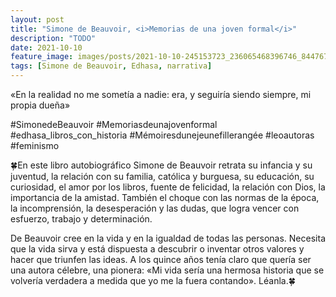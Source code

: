 ```yaml
---
layout: post
title: "Simone de Beauvoir, <i>Memorias de una joven formal</i>"
description: "TODO"
date: 2021-10-10
feature_image: images/posts/2021-10-10-245153723_236065468396746_8447679721395280677_n_17905002815293109.webp
tags: [Simone de Beauvoir, Edhasa, narrativa]
---
```


«En la realidad no me sometía a nadie: era, y seguiría siendo siempre, mi propia dueña»
<!--more-->

#SimonedeBeauvoir #Memoriasdeunajovenformal #edhasa_libros_con_historia #Mémoiresdunejeunefillerangée #leoautoras #feminismo

🍀En este libro autobiográfico Simone de Beauvoir retrata su infancia y su juventud, la relación con su familia, católica y burguesa, su educación, su curiosidad, el amor por los libros, fuente de felicidad, la relación con Dios, la importancia de la amistad. También el choque con las normas de la época, la incomprensión, la desesperación y las dudas, que logra vencer con esfuerzo, trabajo y determinación. 

De Beauvoir cree en la vida y en la igualdad de todas las personas. Necesita que la vida sirva y está dispuesta a descubrir o inventar otros valores y hacer que triunfen las ideas. A los quince años tenía claro que quería ser una autora célebre, una pionera: «Mi vida sería una hermosa historia que se volvería verdadera a medida que yo me la fuera contando». Léanla.🍀
